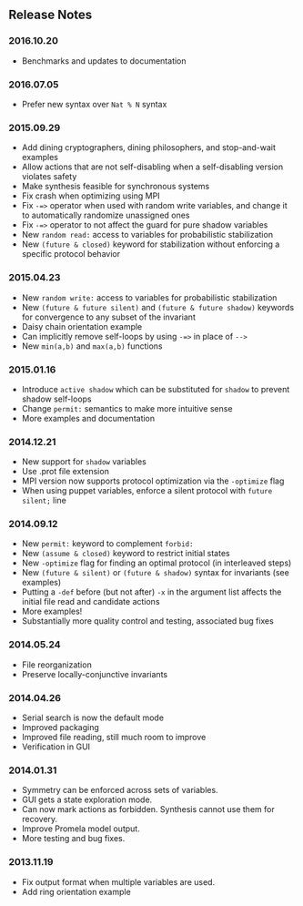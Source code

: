 
## Release Notes

### 2016.10.20
* Benchmarks and updates to documentation
### 2016.07.05
* Prefer new syntax over `Nat % N` syntax
### 2015.09.29
* Add dining cryptographers, dining philosophers, and stop-and-wait examples
* Allow actions that are not self-disabling when a self-disabling version violates safety
* Make synthesis feasible for synchronous systems
* Fix crash when optimizing using MPI
* Fix `-=>` operator when used with random write variables, and change it to automatically randomize unassigned ones
* Fix `-=>` operator to not affect the guard for pure shadow variables
* New `random read:` access to variables for probabilistic stabilization
* New `(future & closed)` keyword for stabilization without enforcing a specific protocol behavior
### 2015.04.23
* New `random write:` access to variables for probabilistic stabilization
* New `(future & future silent)` and `(future & future shadow)` keywords for convergence to any subset of the invariant
* Daisy chain orientation example
* Can implicitly remove self-loops by using `-=>` in place of `-->`
* New `min(a,b)` and `max(a,b)` functions
### 2015.01.16
* Introduce `active shadow` which can be substituted for `shadow` to prevent shadow self-loops
* Change `permit:` semantics to make more intuitive sense
* More examples and documentation
### 2014.12.21
* New support for `shadow` variables
* Use .prot file extension
* MPI version now supports protocol optimization via the `-optimize` flag
* When using puppet variables, enforce a silent protocol with `future silent;` line
### 2014.09.12
* New `permit:` keyword to complement `forbid:`
* New `(assume & closed)` keyword to restrict initial states
* New `-optimize` flag for finding an optimal protocol (in interleaved steps)
* New `(future & silent)` or `(future & shadow)` syntax for invariants (see examples)
* Putting a `-def` before (but not after) `-x` in the argument list affects the initial file read and candidate actions
* More examples!
* Substantially more quality control and testing, associated bug fixes
### 2014.05.24
* File reorganization
* Preserve locally-conjunctive invariants
### 2014.04.26
* Serial search is now the default mode
* Improved packaging
* Improved file reading, still much room to improve
* Verification in GUI
### 2014.01.31
* Symmetry can be enforced across sets of variables.
* GUI gets a state exploration mode.
* Can now mark actions as forbidden. Synthesis cannot use them for recovery.
* Improve Promela model output.
* More testing and bug fixes.
### 2013.11.19
* Fix output format when multiple variables are used.
* Add ring orientation example

